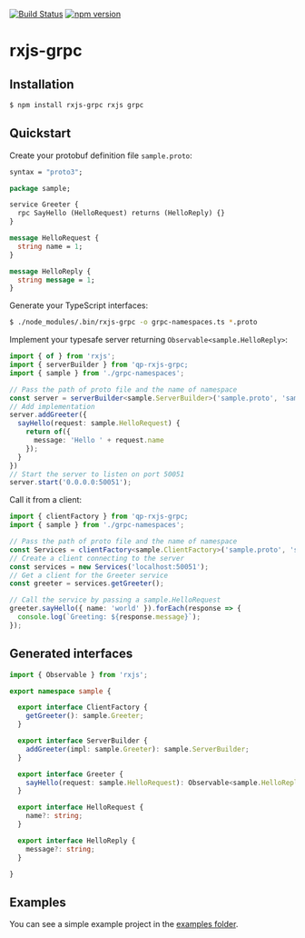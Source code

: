[![Build Status](https://travis-ci.org/kondi/rxjs-grpc.svg?branch=master)](https://travis-ci.org/kondi/rxjs-grpc)
[![npm version](https://badge.fury.io/js/rxjs-grpc.svg)](https://badge.fury.io/js/rxjs-grpc)

# rxjs-grpc

## Installation

```sh
$ npm install rxjs-grpc rxjs grpc
```

## Quickstart

Create your protobuf definition file `sample.proto`:

```protobuf
syntax = "proto3";

package sample;

service Greeter {
  rpc SayHello (HelloRequest) returns (HelloReply) {}
}

message HelloRequest {
  string name = 1;
}

message HelloReply {
  string message = 1;
}
```

Generate your TypeScript interfaces:

```sh
$ ./node_modules/.bin/rxjs-grpc -o grpc-namespaces.ts *.proto
```

Implement your typesafe server returning `Observable<sample.HelloReply>`:

```typescript
import { of } from 'rxjs';
import { serverBuilder } from 'qp-rxjs-grpc;
import { sample } from './grpc-namespaces';

// Pass the path of proto file and the name of namespace
const server = serverBuilder<sample.ServerBuilder>('sample.proto', 'sample')
// Add implementation
server.addGreeter({
  sayHello(request: sample.HelloRequest) {
    return of({
      message: 'Hello ' + request.name
    });
  }
})
// Start the server to listen on port 50051
server.start('0.0.0.0:50051');
```

Call it from a client:

```typescript
import { clientFactory } from 'qp-rxjs-grpc;
import { sample } from './grpc-namespaces';

// Pass the path of proto file and the name of namespace
const Services = clientFactory<sample.ClientFactory>('sample.proto', 'sample');
// Create a client connecting to the server
const services = new Services('localhost:50051');
// Get a client for the Greeter service
const greeter = services.getGreeter();

// Call the service by passing a sample.HelloRequest
greeter.sayHello({ name: 'world' }).forEach(response => {
  console.log(`Greeting: ${response.message}`);
});
```

## Generated interfaces

```typescript
import { Observable } from 'rxjs';

export namespace sample {

  export interface ClientFactory {
    getGreeter(): sample.Greeter;
  }

  export interface ServerBuilder {
    addGreeter(impl: sample.Greeter): sample.ServerBuilder;
  }

  export interface Greeter {
    sayHello(request: sample.HelloRequest): Observable<sample.HelloReply>;
  }

  export interface HelloRequest {
    name?: string;
  }

  export interface HelloReply {
    message?: string;
  }

}
```

## Examples

You can see a simple example project in the [examples folder](examples).
